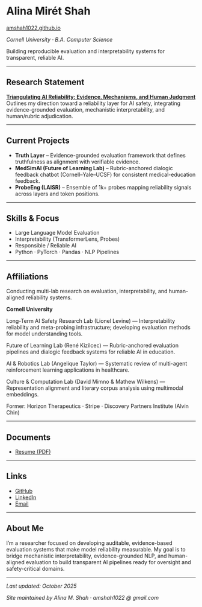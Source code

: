 # Alina Mirét Shah 
[amshah1022.github.io](https://amshah1022.github.io)

*Cornell University · B.A. Computer Science*  

Building reproducible evaluation and interpretability systems for transparent, reliable AI.

---

## Research Statement  
**[Triangulating AI Reliability: Evidence, Mechanisms, and Human Judgment](https://github.com/amshah1022/ai-reliability-agenda.git)**  
Outlines my direction toward a reliability layer for AI safety, integrating evidence-grounded evaluation, mechanistic interpretability, and human/rubric adjudication.  

---

## Current Projects  
- **Truth Layer** – Evidence-grounded evaluation framework that defines truthfulness as alignment with verifiable evidence.  
- **MedSimAI (Future of Learning Lab)** – Rubric-anchored dialogic feedback chatbot (Cornell–Yale–UCSF) for consistent medical-education feedback.  
- **ProbeEng (LAISR)** – Ensemble of 1k+ probes mapping reliability signals across layers and token positions.  

---

## Skills & Focus  
- Large Language Model Evaluation  
- Interpretability (TransformerLens, Probes)  
- Responsible / Reliable AI  
- Python · PyTorch · Pandas · NLP Pipelines  

---

## Affiliations  

Conducting multi-lab research on evaluation, interpretability, and human-aligned reliability systems.

**Cornell University**

Long-Term AI Safety Research Lab (Lionel Levine) — Interpretability reliability and meta-probing infrastructure; developing evaluation methods for model understanding tools.

Future of Learning Lab (René Kizilcec) — Rubric-anchored evaluation pipelines and dialogic feedback systems for reliable AI in education.

AI & Robotics Lab (Angelique Taylor) — Systematic review of multi-agent reinforcement learning applications in healthcare.

Culture & Computation Lab (David Mimno & Mathew Wilkens) — Representation alignment and literary corpus analysis using multimodal embeddings.

Former: Horizon Therapeutics · Stripe · Discovery Partners Institute (Alvin Chin)  

---

## Documents  
- [Resume (PDF)](https://github.com/amshah1022/amshah1022.github.io/blob/main/Alina_Miret_Shah_Resume.pdf)  

---

## Links  
- [GitHub](https://github.com/amshah1022)  
- [LinkedIn](https://linkedin.com/in/alinamshah)  
- [Email](mailto:alina.shah1022@gmail.com)  

---

## About Me  
I’m a researcher focused on developing auditable, evidence-based evaluation systems that make model reliability measurable. 
My goal is to bridge mechanistic interpretability, evidence-grounded NLP, and human-aligned evaluation to build transparent AI pipelines ready for oversight and safety-critical domains.  

---

_Last updated: October 2025_

_Site maintained by Alina M. Shah · amshah1022 @ gmail.com_
